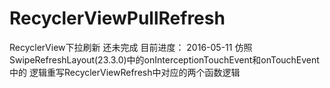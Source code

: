 # RecyclerViewPullRefresh
RecyclerView下拉刷新
还未完成
目前进度：
2016-05-11 仿照SwipeRefreshLayout(23.3.0)中的onInterceptionTouchEvent和onTouchEvent中的
逻辑重写RecyclerViewRefresh中对应的两个函数逻辑
